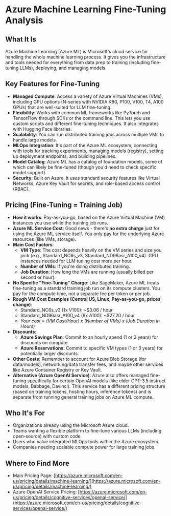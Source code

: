 # Azure Machine Learning Fine-Tuning Analysis

## What It Is
Azure Machine Learning (Azure ML) is Microsoft's cloud service for handling the whole machine learning process. It gives you the infrastructure and tools needed for everything from data prep to training (including fine-tuning LLMs), deploying, and managing models.

## Key Features for Fine-Tuning
*   **Managed Compute**: Access a variety of Azure Virtual Machines (VMs), including GPU options (N-series with NVIDIA K80, P100, V100, T4, A100 GPUs) that are well-suited for LLM fine-tuning.
*   **Flexibility**: Works with common ML frameworks like PyTorch and TensorFlow through SDKs or the command line. This lets you use custom scripts and different fine-tuning techniques. It also integrates with Hugging Face libraries.
*   **Scalability**: You can run distributed training jobs across multiple VMs to handle large models.
*   **MLOps Integration**: It's part of the Azure ML ecosystem, connecting with tools for tracking experiments, managing models (registry), setting up deployment endpoints, and building pipelines.
*   **Model Catalog**: Azure ML has a catalog of foundation models, some of which can likely be fine-tuned (though you'd need to check specific model support).
*   **Security**: Built on Azure, it uses standard security features like Virtual Networks, Azure Key Vault for secrets, and role-based access control (RBAC).

## Pricing (Fine-Tuning = Training Job)
*   **How it works**: Pay-as-you-go, based on the Azure Virtual Machine (VM) instances you use while the training job runs.
*   **Azure ML Service Cost**: Good news - there's **no extra charge** just for using the Azure ML service itself. You only pay for the underlying Azure resources (like VMs, storage).
*   **Main Cost Factors**:
    *   **VM Type**: The cost depends heavily on the VM series and size you pick (e.g., Standard_NC6s_v3, Standard_ND96asr_A100_v4). GPU instances needed for LLM tuning cost more per hour.
    *   **Number of VMs**: If you're doing distributed training.
    *   **Job Duration**: How long the VMs are running (usually billed per second or hour).
*   **No Specific "Fine-Tuning" Charge**: Like SageMaker, Azure ML treats fine-tuning as a standard training job run on its compute clusters. You pay for the compute time, not a separate fee per token or per job.
*   **Rough VM Cost Examples (Central US, Linux, Pay-as-you-go, prices change)**:
    *   Standard_NC6s_v3 (1x V100): ~$3.06 / hour
    *   Standard_ND96asr_A100_v4 (8x A100): ~$27.20 / hour
    *   *Your cost = (VM Cost/Hour) x (Number of VMs) x (Job Duration in Hours)*
*   **Discounts**:
    *   **Azure Savings Plan**: Commit to an hourly spend (1 or 3 years) for discounts on compute.
    *   **Azure Reservations**: Commit to specific VM types (1 or 3 years) for potentially larger discounts.
*   **Other Costs**: Remember to account for Azure Blob Storage (for data/models), networking/data transfer fees, and maybe other services like Azure Container Registry or Key Vault.
*   **Alternative (Azure OpenAI Service)**: Azure also offers managed fine-tuning specifically for certain OpenAI models (like older GPT-3.5 instruct models, Babbage, Davinci). This service has a different pricing structure (based on training tokens, hosting hours, inference tokens) and is separate from running general training jobs on Azure ML compute.

## Who It's For
*   Organizations already using the Microsoft Azure cloud.
*   Teams wanting a flexible platform to fine-tune various LLMs (including open-source) with custom code.
*   Users who value integrated MLOps tools within the Azure ecosystem.
*   Companies needing scalable compute power for large training jobs.

## Where to Find More
*   Main Pricing Page: [https://azure.microsoft.com/en-us/pricing/details/machine-learning/](https://azure.microsoft.com/en-us/pricing/details/machine-learning/)
*   Azure OpenAI Service Pricing: [https://azure.microsoft.com/en-us/pricing/details/cognitive-services/openai-service/](https://azure.microsoft.com/en-us/pricing/details/cognitive-services/openai-service/)